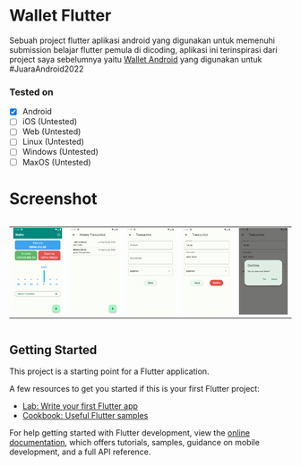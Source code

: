 # Wallet Flutter

Sebuah project flutter aplikasi android yang digunakan untuk memenuhi submission belajar flutter pemula di dicoding,
aplikasi ini terinspirasi dari project saya sebelumnya yaitu [Wallet Android](https://github.com/ajikamaludin/wallet-android) yang digunakan untuk #JuaraAndroid2022

### Tested on

- [x] Android
- [ ] iOS (Untested)
- [ ] Web (Untested)
- [ ] Linux (Untested)
- [ ] Windows (Untested)
- [ ] MaxOS (Untested)

# Screenshot

<div style="width:100%;display:flex;flex-direction:row;overflow-x:scroll">
<table>
    <tr>
        <td>
            <img src="./_screenshot/1.png" style="width:100%" itemscope/>
        </td>
        <td>
            <img src="./_screenshot/2.png" style="width:100%" itemscope/>
        </td>
        <td>
            <img src="./_screenshot/3.png" style="width:100%" itemscope/>
        </td>
        <td>
            <img src="./_screenshot/4.png" style="width:100%" itemscope/>
        </td>
        <td>
            <img src="./_screenshot/5.png" style="width:100%" itemscope/>
        </td>
    </tr>
</table>
</div>

## Getting Started

This project is a starting point for a Flutter application.

A few resources to get you started if this is your first Flutter project:

- [Lab: Write your first Flutter app](https://docs.flutter.dev/get-started/codelab)
- [Cookbook: Useful Flutter samples](https://docs.flutter.dev/cookbook)

For help getting started with Flutter development, view the
[online documentation](https://docs.flutter.dev/), which offers tutorials,
samples, guidance on mobile development, and a full API reference.

